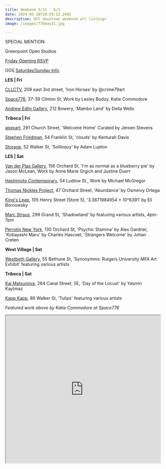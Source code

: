 ```yaml
---
title: Weekend 5/31 - 6/1
date: 2024-05-28T20:59:13.249Z
description: NYC downtown weekend art listings
image: /images/776may31.jpg

---
```

S﻿PECIAL MENTION: 

G﻿reenpoint Open Studios

[F﻿riday Opening RSVP ](https://partiful.com/e/cGJqEpEgKtzWfYCLIgXp)

[](https://partiful.com/e/cGJqEpEgKtzWfYCLIgXp) G﻿OS [Saturday/Sunday Info](https://www.instagram.com/greenpointopenstudios/) 

**L﻿ES | Fri**

[CLLCTV](https://www.cllctvnyc.com/), 209 east 3rd street, 'Iron Horses' by @crime79art

[Space776](https://www.space776.com/), 37-39 Clinton St, Work by Lesley Bodzy, Katie Commodore

[Andrew Edlin Gallery](https://www.edlingallery.com/exhibitions/della-wells-mambo-land), 212 Bowery, 'Mambo Land' by Della Wells

**T﻿ribeca | Fri**

[apexart](https://apexart.org/stevens.php), 291 Church Street, 'Welcome Home' Curated by Jeroen Stevens

[Stephen Friedman](https://www.stephenfriedman.com/exhibitions/188-kenturah-davis-clouds-london-opening-friday-31-may-68pm/), 54 Franklin St, 'clouds' by Kenturah Davis

[Storage](https://www.storageartgallery.com/), 52 Walker St, 'Soliloquy' by Adam Lupton

**L﻿ES | Sat**

[Van der Plas Gallery](https://www.vanderplasgallery.com/), 156 Orchard St, 'I'm as normal as a blueberry pie' by Jason McLean, Work by Anne Marie Grgich and Justine Duerr

[Hashimoto Contemporary](https://www.hashimotocontemporary.com/exhibitions/266-michael-mcgregor/), 54 Ludlow St., Work by Michael McGregor

[Thomas Nickles Project](https://www.thomasnickles.com/exhibitions/35-abundance/), 47 Orchard Street, 'Abundance' by Osmeivy Ortega

[King's Leap](https://www.kingsleapfinearts.com/), 105 Henry Street (Store 5), '3.3671984954 × 10^6391' by Eli Bornowsky

[Marc Straus](https://marcstraus.com/exhibitions/150-shadowland-eastern-european-artists-of-the-post-communist-era/), 299 Grand St, 'Shadowland' by featuring various artists, 4pm-7pm

[Perrotin New York](https://www.perrotin.com/), 130 Orchard St, 'Psychic Stamina' by Alex Gardner, 'Kobayashi Maru' by Charles Hascoet, 'Strangers Welcome' by Johan Creten

**W﻿est Village | Sat**

[Westbeth Gallery](https://westbeth.org/event/synonymms-rutgers-university-mfa-art-exhibit/), 55 Bethune St, 'Synonymms: Rutgers University MFA Art Exhibit' featuring various artists

**T﻿ribeca | Sat**

[Kai Matsumiya](http://kaimatsumiya.com/), 264 Canal Street, 5E, 'Day of the Locust' by Yasmin Kaytmaz

[Kapp Kapp](https://www.kappkapp.com/exhibitions/tulips-ii), 86 Walker St, 'Tulips' featuring various artists

*F﻿eatured work above by Katie Commodore at Space776*

<iframe src="https://www.google.com/maps/d/u/1/embed?mid=1skDzsDecEnVia7tXUifvRMIKhmlh0QE&ehbc=2E312F" width="100%" height="480"></iframe>